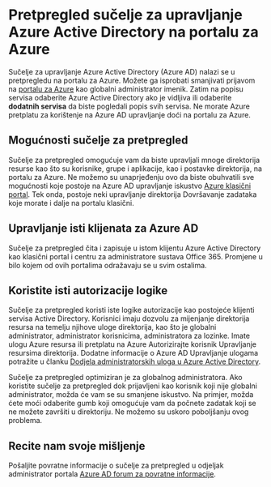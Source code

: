 <properties
    pageTitle="Azure Active Directory pretpregled explainer | Microsoft Azure"
    description="Tema koja objašnjava razlike između Azure Active Directory na portalu klasični i Azure Active Directory Pretpregled na portalu za Azure."
    services="active-directory"
    documentationCenter=""
    authors="curtand"
    manager="femila"
    editor=""/>

<tags
    ms.service="active-directory"
    ms.workload="identity"
    ms.tgt_pltfrm="na"
    ms.devlang="na"
    ms.topic="article"
    ms.date="09/12/2016"
    ms.author="curtand"/>


# <a name="preview-of-the-azure-active-directory-management-experience-in-the-azure-portal"></a>Pretpregled sučelje za upravljanje Azure Active Directory na portalu za Azure

Sučelje za upravljanje Azure Active Directory (Azure AD) nalazi se u pretpregledu na portalu za Azure. Možete ga isprobati smanjivati prijavom na [portalu za Azure](https://portal.azure.com) kao globalni administrator imenik. Zatim na popisu servisa odaberite Azure Active Directory ako je vidljiva ili odaberite **dodatnih servisa** da biste pogledali popis svih servisa. Ne morate Azure pretplatu za korištenje na Azure AD upravljanje doći na portalu za Azure.


## <a name="capabilities-of-the-preview-experience"></a>Mogućnosti sučelje za pretpregled

Sučelje za pretpregled omogućuje vam da biste upravljali mnoge direktorija resurse kao što su korisnike, grupe i aplikacije, kao i postavke direktorija, na portalu za Azure. Ne možemo su unaprjeđenju ovo da biste obuhvatili sve mogućnosti koje postoje na Azure AD upravljanje iskustvo [Azure klasični portal](https://manage.windowsazure.com). Tek onda, postoje neki upravljanje direktorija Dovršavanje zadataka koje morate i dalje na portalu klasični.

## <a name="manage-the-same-azure-ad-tenants"></a>Upravljanje isti klijenata za Azure AD

Sučelje za pretpregled čita i zapisuje u istom klijentu Azure Active Directory kao klasični portal i centru za administratore sustava Office 365. Promjene u bilo kojem od ovih portalima odražavaju se u svim ostalima.

## <a name="use-the-same-authorization-logic"></a>Koristite isti autorizacije logike

Sučelje za pretpregled koristi iste logike autorizacije kao postojeće klijenti servisa Active Directory. Korisnici imaju dozvolu za mijenjanje direktorija resursa na temelju njihove uloge direktorija, kao što je globalni administrator, administrator korisnicima, administratora za lozinke. Imate ulogu Azure resursa ili pretplatu na Azure Autorizirajte korisnik Upravljanje resursima direktorija. Dodatne informacije o Azure AD Upravljanje ulogama potražite u članku [Dodjela administratorskih uloga u Azure Active Directory](active-directory-assign-admin-roles.md). 

Sučelje za pretpregled optimiziran je za globalnog administratora. Ako koristite sučelje za pretpregled dok prijavljeni kao korisnik koji nije globalni administrator, možda će vam se su smanjene iskustvo. Na primjer, možda ćete moći odaberite gumb koji omogućuje vam da počnete zadatak koji se ne možete završiti u direktoriju. Ne možemo su uskoro poboljšanju ovog problema.
 
## <a name="tell-us-what-you-think"></a>Recite nam svoje mišljenje

Pošaljite povratne informacije o sučelje za pretpregled u odjeljak administrator portala [Azure AD forum za povratne informacije](https://social.msdn.microsoft.com/Forums/home?forum=WindowsAzureAD&filter=alltypes&sort=lastpostdesc).
